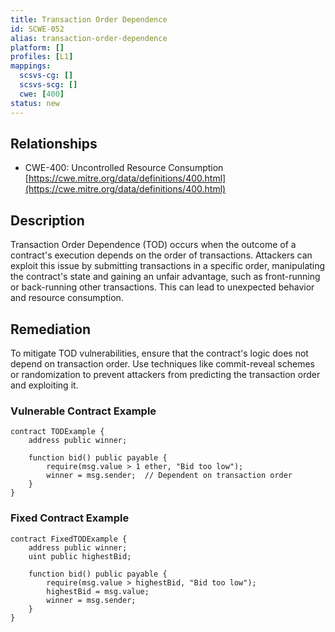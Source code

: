 ```yaml
---
title: Transaction Order Dependence
id: SCWE-052
alias: transaction-order-dependence
platform: []
profiles: [L1]
mappings:
  scsvs-cg: []
  scsvs-scg: []
  cwe: [400]
status: new
---
```


## Relationships  
- CWE-400: Uncontrolled Resource Consumption  
  [https://cwe.mitre.org/data/definitions/400.html](https://cwe.mitre.org/data/definitions/400.html)  

## Description
Transaction Order Dependence (TOD) occurs when the outcome of a contract's execution depends on the order of transactions. Attackers can exploit this issue by submitting transactions in a specific order, manipulating the contract's state and gaining an unfair advantage, such as front-running or back-running other transactions. This can lead to unexpected behavior and resource consumption.

## Remediation
To mitigate TOD vulnerabilities, ensure that the contract's logic does not depend on transaction order. Use techniques like commit-reveal schemes or randomization to prevent attackers from predicting the transaction order and exploiting it.

### Vulnerable Contract Example
```solidity
contract TODExample {
    address public winner;
    
    function bid() public payable {
        require(msg.value > 1 ether, "Bid too low");
        winner = msg.sender;  // Dependent on transaction order
    }
}
```
### Fixed Contract Example
```solidity
contract FixedTODExample {
    address public winner;
    uint public highestBid;
    
    function bid() public payable {
        require(msg.value > highestBid, "Bid too low");
        highestBid = msg.value;
        winner = msg.sender;
    }
}
```